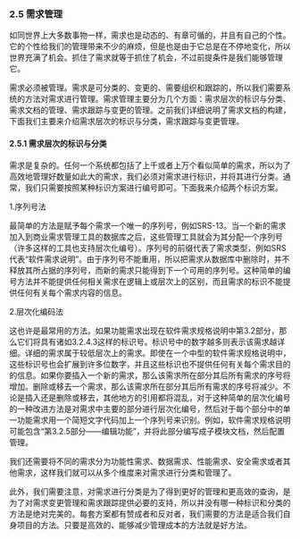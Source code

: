 ### 2.5 需求管理

如同世界上大多数事物一样，需求也是动态的、有章可循的，并且有自己的个性。它的个性给我们的管理带来不少的麻烦，但是也是由于它总是在不停地变化，所以世界充满了机会。抓住了需求就等于抓住了机会，不过前提条件是我们能够管理它。

需求必须被管理。需求是可分类的、变更的、需要组织和跟踪的，所以我们需要系统的方法对需求进行管理。需求管理主要分为几个方面：需求层次的标识与分类、需求文档的管理、需求跟踪与变更的管理。之前我们详细说明了需求文档的构建，下面我们主要来介绍需求层次的标识与分类，需求跟踪与变更管理。

#### 2.5.1 需求层次的标识与分类

需求是复杂的。任何一个系统都包括了上千或者上万个看似简单的需求，所以为了高效地管理好数量如此大的需求，我们必须对需求进行标识，并将其进行分类。通常，我们只需要按照某种标识方案进行编号即可。下面我来介绍两个标识方案。

1.序列号法

最简单的方法是赋予每个需求一个唯一的序列号，例如SRS-13。当一个新的需求加入到商业需求管理工具的数据库之后，这些管理工具就会为其分配一个序列号（许多这样的工具也支持层次化编号）。序列号的前缀代表了需求类型，例如SRS代表“软件需求说明”。由于序列号不能重用，所以把需求从数据库中删除时，并不释放其所占据的序列号，而新的需求只能得到下一个可用的序列号。这种简单的编号方法并不能提供任何相关需求在逻辑上或层次上的区别，而且需求的标识不能提供任何有关每个需求内容的信息。

2.层次化编码法

这也许是最常用的方法。如果功能需求出现在软件需求规格说明中第3.2部分，那么它们将具有诸如3.2.4.3这样的标识号。标识号中的数字越多则表示该需求越详细。详细的需求属于较低层次上的需求。即使在一个中型的软件需求规格说明中，这些标识号也会扩展到许多位数字，并且这些标识也不提供任何有关每个需求目的的信息。如果你要插入一个新的需求，那么该需求所在部分其后所有需求的序号将增加。删除或移去一个需求，那么该需求所在部分其后所有需求的序号将减少。不论是插入还是删除或移去，其他地方的引用都将混乱，对于这种简单的层次化编号的一种改进方法是对需求中主要的部分进行层次化编号，然后对于每个部分中的单一功能需求用一个简短文字代码加上一个序列号来识别。例如，软件需求规格说明可能包含“第3.2.5部分——编辑功能”，并将此部分编写成子模块文档，然后配置管理。

我们还需要将不同的需求分为功能性需求、数据需求、性能需求、安全需求或者其他需求，这样我们就可以从多个维度来对需求进行分类和管理了。

此外，我们需要注意，对需求进行分类是为了得到更好的管理和更高效的查询，是为了对需求变更管理和需求跟踪提供必要的支持，所以并没有哪一种标识和分类的方法是绝对完美的。每套方案都有赞成者和反对者，我们需要的方法是适合我们自身项目的方法。只要是高效的、能够减少管理成本的方法就是好方法。

